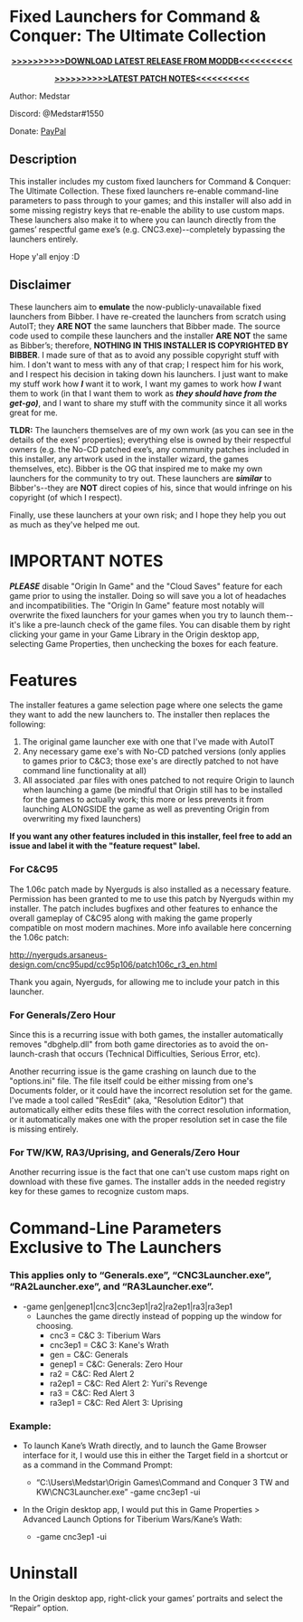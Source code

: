 # Fixed Launchers for Command & Conquer: The Ultimate Collection

<p align="center">
 <a href="https://www.moddb.com/games/cc-generals/downloads/new-fixed-ultimate-collection-launchers-v101">
  <span>
   <strong>>>>>>>>>>>DOWNLOAD LATEST RELEASE FROM MODDB<<<<<<<<<<</strong>
  </span>
 </a>
</p>

<p align="center">
 <a href="https://github.com/Medstar117/CNC-Ultimate-Collection-Fixed-Launchers/blob/master/Patch%20Notes.txt">
  <span>
   <strong>>>>>>>>>>>LATEST PATCH NOTES<<<<<<<<<<</strong>
  </span>
 </a>
</p>

Author:	Medstar

Discord:	@Medstar#1550

Donate: <a href="https://www.paypal.me/chancegregurek">PayPal</a>

## Description
This installer includes my custom fixed launchers for Command & Conquer: The Ultimate Collection. These fixed launchers re-enable command-line parameters to pass through to your games; and this installer will also add in some missing registry keys that re-enable the ability to use custom maps. These launchers also make it to where you can launch directly from the games’ respectful game exe’s (e.g. CNC3.exe)--completely bypassing the launchers entirely.

Hope y'all enjoy :D

## Disclaimer
These launchers aim to **emulate** the now-publicly-unavailable fixed launchers from Bibber. I have re-created the launchers from scratch using AutoIT; they **ARE NOT** the same launchers that Bibber made. The source code used to compile these launchers and the installer **ARE NOT** the same as Bibber’s; therefore, **NOTHING IN THIS INSTALLER IS COPYRIGHTED BY BIBBER**. I made sure of that as to avoid any possible copyright stuff with him. I don't want to mess with any of that crap; I respect him for his work, and I respect his decision in taking down his launchers. I just want to make my stuff work how ***I*** want it to work, I want my games to work how ***I*** want them to work (in that I want them to work as ***they should have from the get-go)***, and I want to share my stuff with the community since it all works great for me.

**TLDR:** The launchers themselves are of my own work (as you can see in the details of the exes’ properties); everything else is owned by their respectful owners (e.g. the No-CD patched exe’s, any community patches included in this installer, any artwork used in the installer wizard, the games themselves, etc). Bibber is the OG that inspired me to make my own launchers for the community to try out. These launchers are ***similar*** to Bibber's--they are **NOT** direct copies of his, since that would infringe on his copyright (of which I respect).

Finally, use these launchers at your own risk; and I hope they help you out as much as they've helped me out.

# IMPORTANT NOTES
***PLEASE*** disable "Origin In Game" and the "Cloud Saves" feature for each game prior to using the installer. Doing so will save you a lot of headaches and incompatibilities. The "Origin In Game" feature most notably will overwrite the fixed launchers for your games when you try to launch them--it's like a pre-launch check of the game files. You can disable them by right clicking your game in your Game Library in the Origin desktop app, selecting Game Properties, then unchecking the boxes for each feature.

# Features
The installer features a game selection page where one selects the game they want to add the new launchers to. The installer then replaces the following:
  1) The original game launcher exe with one that I've made with AutoIT
  2) Any necessary game exe's with No-CD patched versions (only applies to games prior to C&C3; those exe's are directly patched to not have command line functionality at all)
  3) All associated .par files with ones patched to not require Origin to launch when launching a game (be mindful that Origin still has to be installed for the games to actually work; this more or less prevents it from launching ALONGSIDE the game as well as preventing Origin from overwriting my fixed launchers)
  
**If you want any other features included in this installer, feel free to add an issue and label it with the "feature request" label.**
  
  ### **For C&C95**
The 1.06c patch made by Nyerguds is also installed as a necessary feature. Permission has been granted to me to use this patch by Nyerguds within my installer. The patch includes bugfixes and other features to enhance the overall gameplay of C&C95 along with making the game properly compatible on most modern machines. More info available here concerning the 1.06c patch:

http://nyerguds.arsaneus-design.com/cnc95upd/cc95p106/patch106c_r3_en.html

  Thank you again, Nyerguds, for allowing me to include your patch in this launcher.

  ### **For Generals/Zero Hour**
  Since this is a recurring issue with both games, the installer automatically removes "dbghelp.dll" from both game directories as to avoid the on-launch-crash that occurs (Technical Difficulties, Serious Error, etc).
  
  Another recurring issue is the game crashing on launch due to the "options.ini" file. The file itself could be either missing from one's Documents folder, or it could have the incorrect resolution set for the game. I've made a tool called "ResEdit" (aka, "Resolution Editor") that automatically either edits these files with the correct resolution information, or it automatically makes one with the proper resolution set in case the file is missing entirely.
  
  ### **For TW/KW, RA3/Uprising, and Generals/Zero Hour**
  Another recurring issue is the fact that one can't use custom maps right on download with these five games. The installer adds in the needed registry key for these games to recognize custom maps.

# Command-Line Parameters Exclusive to The Launchers

### This applies only to “Generals.exe”, “CNC3Launcher.exe”, “RA2Launcher.exe”, and “RA3Launcher.exe”.
- -game gen|genep1|cnc3|cnc3ep1|ra2|ra2ep1|ra3|ra3ep1
  - Launches the game directly instead of popping up the window for choosing.
    - cnc3		    = C&C 3: Tiberium Wars
    - cnc3ep1	  = C&C 3: Kane's Wrath
    - gen		     = C&C: Generals
    - genep1	   = C&C: Generals: Zero Hour
    - ra2		     = C&C: Red Alert 2
    - ra2ep1		  = C&C: Red Alert 2: Yuri's Revenge
    - ra3		     = C&C: Red Alert 3
    - ra3ep1		  = C&C: Red Alert 3: Uprising

### **Example:**
- To launch Kane’s Wrath directly, and to launch the Game Browser interface for it, I would use this in either the Target field in a shortcut or as a command in the Command Prompt:

  - “C:\Users\Medstar\Origin Games\Command and Conquer 3 TW and KW\CNC3Launcher.exe” -game cnc3ep1 -ui

- In the Origin desktop app, I would put this in Game Properties > Advanced Launch Options for Tiberium Wars/Kane’s Wath:
  - -game cnc3ep1 -ui

# Uninstall
In the Origin desktop app, right-click your games’ portraits and select the “Repair” option.
